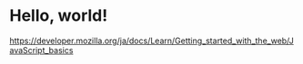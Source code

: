 # Hello, world!

<https://developer.mozilla.org/ja/docs/Learn/Getting_started_with_the_web/JavaScript_basics>
